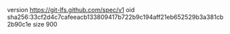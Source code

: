 version https://git-lfs.github.com/spec/v1
oid sha256:33cf2d4c7cafeeacb133809417b722b9c194aff21eb652529b3a381cb2b90c1e
size 900
